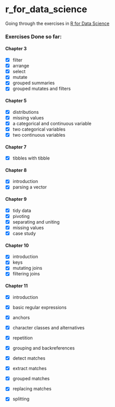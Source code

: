 # r_for_data_science
Going through the exercises in [R for Data
Science](https://r4ds.had.co.nz/index.html)

### Exercises Done so far:
#### Chapter 3 
- [x] filter
- [x] arrange
- [x] select
- [x] mutate
- [x] grouped summaries
- [x] grouped mutates and filters

#### Chapter 5 
- [x] distributions
- [x] missing values
- [x] a categorical and continuous variable
- [x] two categorical variables
- [x] two continuous variables

#### Chapter 7 
- [x] tibbles with tibble

#### Chapter 8 
- [x] introduction
- [x] parsing a vector

#### Chapter 9 
- [x] tidy data
- [x] pivoting
- [x] separating and uniting
- [x] missing values
- [x] case study

#### Chapter 10 
- [x] introduction
- [x] keys
- [x] mutating joins
- [x] filtering joins
#### Chapter 11 
- [x] introduction
- [x] basic regular expressions
- [x] anchors
- [x] character classes and alternatives
- [x] repetition
- [x] grouping and backreferences 
- [x] detect matches 
- [x] extract matches 
- [x] grouped matches 
- [x] replacing matches 
- [x] splitting
 
